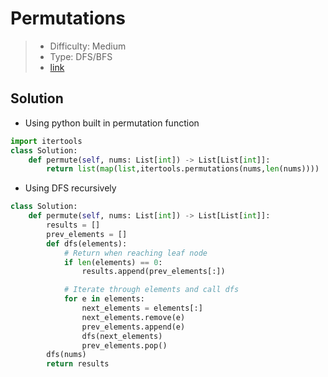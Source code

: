 # Permutations

> - Difficulty: Medium
> - Type: DFS/BFS
> - [link](https://leetcode.com/problems/permutations/)

## Solution

- Using python built in permutation function

```python
import itertools
class Solution:
    def permute(self, nums: List[int]) -> List[List[int]]:
        return list(map(list,itertools.permutations(nums,len(nums))))
```

- Using DFS recursively

```python
class Solution:
    def permute(self, nums: List[int]) -> List[List[int]]:
        results = []
        prev_elements = []
        def dfs(elements):
            # Return when reaching leaf node
            if len(elements) == 0:
                results.append(prev_elements[:])

            # Iterate through elements and call dfs
            for e in elements:
                next_elements = elements[:]
                next_elements.remove(e)
                prev_elements.append(e)
                dfs(next_elements)
                prev_elements.pop()
        dfs(nums)
        return results
```
